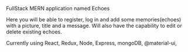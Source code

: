 FullStack MERN application named Echoes

Here you will be able to register, log in and add some memories(echoes) with a picture, title and a message.
Will also have the capability to edit or delete existing echoes.

Currently using React, Redux, Node, Express, mongoDB, @material-ui,  
